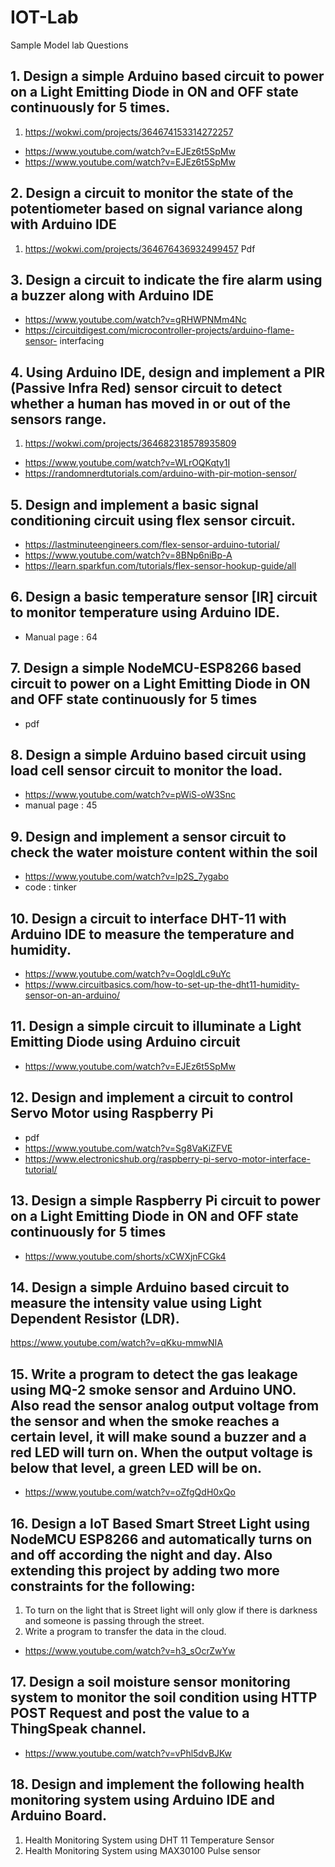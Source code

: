 # IOT-Lab

Sample Model lab Questions 
## 1. Design a simple Arduino based circuit to power on a Light Emitting Diode in ON and OFF state continuously for 5 times.  
1. https://wokwi.com/projects/364674153314272257

- https://www.youtube.com/watch?v=EJEz6t5SpMw
- https://www.youtube.com/watch?v=EJEz6t5SpMw


## 2. Design a circuit to monitor the state of the potentiometer based on signal variance along with Arduino IDE
1. https://wokwi.com/projects/364676436932499457
Pdf

## 3. Design a circuit to indicate the fire alarm using a buzzer along with Arduino IDE
- https://www.youtube.com/watch?v=gRHWPNMm4Nc
- https://circuitdigest.com/microcontroller-projects/arduino-flame-sensor-                          interfacing

## 4. Using Arduino IDE, design and implement a PIR (Passive Infra Red) sensor circuit to detect whether a human has moved in or out of the sensors range. 
1. https://wokwi.com/projects/364682318578935809
- https://www.youtube.com/watch?v=WLrOQKqty1I
- https://randomnerdtutorials.com/arduino-with-pir-motion-sensor/

## 5. Design and implement a basic signal conditioning circuit using flex sensor circuit.

- https://lastminuteengineers.com/flex-sensor-arduino-tutorial/
- https://www.youtube.com/watch?v=8BNp6niBp-A
- https://learn.sparkfun.com/tutorials/flex-sensor-hookup-guide/all

## 6. Design a basic temperature sensor [IR] circuit to monitor temperature using Arduino IDE.  
- Manual page : 64

## 7. Design a simple NodeMCU-ESP8266 based circuit to power on a Light Emitting Diode in ON and OFF state continuously for 5 times  
- pdf

## 8. Design a simple Arduino based circuit using load cell sensor circuit to monitor the load.  
- https://www.youtube.com/watch?v=pWiS-oW3Snc
- manual page : 45

## 9. Design and implement a sensor circuit to check the water moisture content within the soil  
- https://www.youtube.com/watch?v=lp2S_7ygabo
- code : tinker

## 10. Design a circuit to interface DHT-11 with Arduino IDE to measure the temperature and humidity.  
- https://www.youtube.com/watch?v=OogldLc9uYc
- https://www.circuitbasics.com/how-to-set-up-the-dht11-humidity-sensor-on-an-arduino/

## 11. Design a simple circuit to illuminate a Light Emitting Diode using Arduino circuit  
- https://www.youtube.com/watch?v=EJEz6t5SpMw

## 12. Design and implement a circuit to control Servo Motor using Raspberry Pi   
- pdf
- https://www.youtube.com/watch?v=Sg8VaKiZFVE
- https://www.electronicshub.org/raspberry-pi-servo-motor-interface-tutorial/

## 13. Design a simple Raspberry Pi circuit to power on a Light Emitting Diode in ON and OFF state continuously for 5 times   
- https://www.youtube.com/shorts/xCWXjnFCGk4

## 14. Design a simple Arduino based circuit to measure the intensity value using Light Dependent Resistor (LDR).  
https://www.youtube.com/watch?v=qKku-mmwNIA
   
## 15. Write a program to detect the gas leakage using MQ-2 smoke sensor and Arduino UNO. Also read the sensor analog output voltage from the sensor and when the smoke reaches a certain level, it will make sound a buzzer and a red LED will turn on. When the output voltage is below that level, a green LED will be on.  
- https://www.youtube.com/watch?v=oZfgQdH0xQo

## 16. Design a IoT Based Smart Street Light using NodeMCU ESP8266 and automatically turns on and off according the night and day. Also extending this project by adding two more constraints for the following:  

1. To turn on the light that is Street light will only glow if there is darkness and someone is passing through the street. 
2.  Write a program to transfer the data in the cloud.  

- https://www.youtube.com/watch?v=h3_sOcrZwYw


## 17. Design a soil moisture sensor monitoring system to monitor the soil condition using HTTP POST Request and post the value to a ThingSpeak channel.  
- https://www.youtube.com/watch?v=vPhl5dvBJKw

## 18. Design and implement the following health monitoring system using Arduino IDE and Arduino Board.  

1. Health Monitoring System using DHT 11 Temperature Sensor  
2. Health Monitoring System using MAX30100 Pulse sensor   
